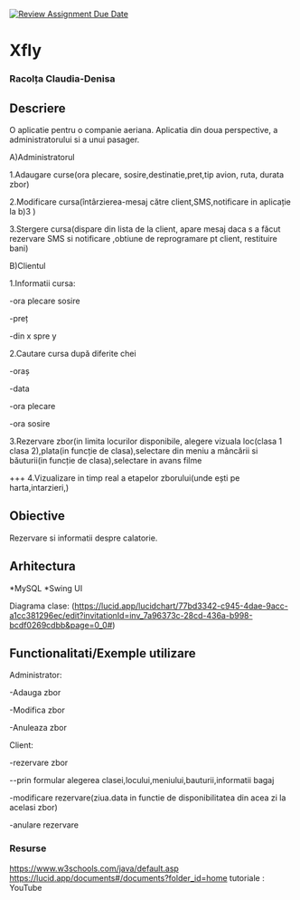 [![Review Assignment Due Date](https://classroom.github.com/assets/deadline-readme-button-22041afd0340ce965d47ae6ef1cefeee28c7c493a6346c4f15d667ab976d596c.svg)](https://classroom.github.com/a/31XZyb90)
# Xfly
### Racolța Claudia-Denisa


## Descriere
O aplicatie pentru o companie aeriana.
Aplicatia din doua perspective, a administratorului si a unui pasager.

A)Administratorul

1.Adaugare curse(ora plecare, sosire,destinatie,pret,tip avion, ruta, durata zbor)

2.Modificare cursa(întârzierea-mesaj către client,SMS,notificare in aplicație la b)3 )

3.Stergere cursa(dispare din lista de la client, apare mesaj daca s a făcut rezervare SMS si notificare ,obtiune de reprogramare pt client, restituire bani)


B)Clientul

1.Informatii cursa:

-ora plecare sosire

-preț

-din x spre y


2.Cautare cursa după diferite chei

-oraș

-data

-ora plecare

-ora sosire


3.Rezervare zbor(in limita locurilor disponibile, alegere vizuala loc(clasa 1 clasa 2),plata(in funcție de clasa),selectare din meniu a mâncării si băuturii(in funcție de clasa),selectare in avans filme


+++
4.Vizualizare in timp real a etapelor zborului(unde ești pe harta,intarzieri,)



## Obiective
Rezervare si informatii despre calatorie.




## Arhitectura

*MySQL
*Swing UI

Diagrama clase:
(https://lucid.app/lucidchart/77bd3342-c945-4dae-9acc-a1cc381296ec/edit?invitationId=inv_7a96373c-28cd-436a-b998-bcdf0269cdbb&page=0_0#)




## Functionalitati/Exemple utilizare

Administrator:

-Adauga zbor

-Modifica zbor

-Anuleaza zbor


Client:

-rezervare zbor

--prin formular alegerea clasei,locului,meniului,bauturii,informatii bagaj

-modificare rezervare(ziua.data in functie de disponibilitatea din acea zi la acelasi zbor)

-anulare rezervare



### Resurse

https://www.w3schools.com/java/default.asp
https://lucid.app/documents#/documents?folder_id=home
tutoriale : YouTube

